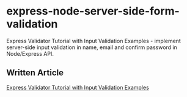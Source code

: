 # express-node-server-side-form-validation

Express Validator Tutorial with Input Validation Examples - implement server-side input validation in name, email and confirm password in Node/Express API.


## Written Article
[Express Validator Tutorial with Input Validation Examples](https://www.positronx.io/express-validator-tutorial-with-input-validation-examples/)
